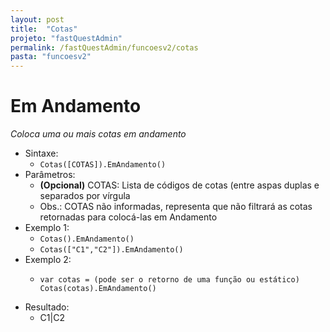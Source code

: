 ```yaml
---
layout: post
title:  "Cotas"
projeto: "fastQuestAdmin"
permalink: /fastQuestAdmin/funcoesv2/cotas
pasta: "funcoesv2"
---
```


# Em Andamento
*Coloca uma ou mais cotas em andamento*

- Sintaxe:
  - `Cotas([COTAS]).EmAndamento()`
- Parâmetros:
  - **(Opcional)** COTAS: Lista de códigos de cotas (entre aspas duplas e separados por vírgula
  - Obs.: COTAS não informadas, representa que não filtrará as cotas retornadas para colocá-las em Andamento
- Exemplo 1:
  - `Cotas().EmAndamento()`
  - `Cotas(["C1","C2"]).EmAndamento()`
- Exemplo 2:
  - <pre>
    <code>var cotas = (pode ser o retorno de uma função ou estático)
    Cotas(cotas).EmAndamento()</code>
    </pre>
- Resultado:
  - C1\|C2
